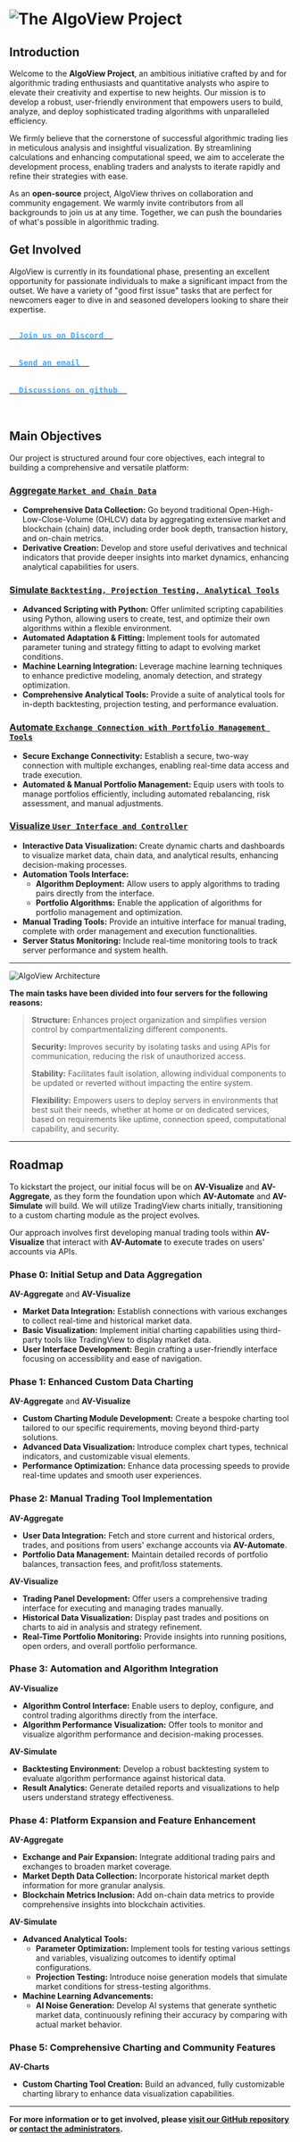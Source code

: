 # ![The AlgoView Project](https://github.com/AlgoView/.github/blob/main/resources/AV-PROJECT_banner.jpg)

## Introduction

Welcome to the **AlgoView Project**, an ambitious initiative crafted by and for algorithmic trading enthusiasts and quantitative analysts who aspire to elevate their creativity and expertise to new heights. Our mission is to develop a robust, user-friendly environment that empowers users to build, analyze, and deploy sophisticated trading algorithms with unparalleled efficiency.

We firmly believe that the cornerstone of successful algorithmic trading lies in meticulous analysis and insightful visualization. By streamlining calculations and enhancing computational speed, we aim to accelerate the development process, enabling traders and analysts to iterate rapidly and refine their strategies with ease.

As an **open-source** project, AlgoView thrives on collaboration and community engagement. We warmly invite contributors from all backgrounds to join us at any time. Together, we can push the boundaries of what's possible in algorithmic trading.

## Get Involved

AlgoView is currently in its foundational phase, presenting an excellent opportunity for passionate individuals to make a significant impact from the outset. We have a variety of "good first issue" tasks that are perfect for newcomers eager to dive in and seasoned developers looking to share their expertise.

<a href="https://discord.gg/p8QvxM4Y"><kbd><br>  <b style="color:#44AAFF">Join us on Discord  </b><br><br></kbd><a> <a href="mailto: info@algoview.org"><kbd><br>  <b style="color:#44AAFF">Send an email  </b><br><br></kbd><a> <a href="https://github.com/orgs/AlgoView/discussions"><kbd><br>  <b style="color:#44AAFF">Discussions on github  </b><br><br></kbd><a> 

## Main Objectives

Our project is structured around four core objectives, each integral to building a comprehensive and versatile platform:

### [Aggregate `Market and Chain Data`](https://github.com/AlgoView/.github/blob/main/project/AV-AGGREGATE.md)

- **Comprehensive Data Collection:** Go beyond traditional Open-High-Low-Close-Volume (OHLCV) data by aggregating extensive market and blockchain (chain) data, including order book depth, transaction history, and on-chain metrics.
- **Derivative Creation:** Develop and store useful derivatives and technical indicators that provide deeper insights into market dynamics, enhancing analytical capabilities for users.

### [Simulate `Backtesting, Projection Testing, Analytical Tools`](https://github.com/AlgoView/.github/blob/main/project/AV-SIMULATE.md)

- **Advanced Scripting with Python:** Offer unlimited scripting capabilities using Python, allowing users to create, test, and optimize their own algorithms within a flexible environment.
- **Automated Adaptation & Fitting:** Implement tools for automated parameter tuning and strategy fitting to adapt to evolving market conditions.
- **Machine Learning Integration:** Leverage machine learning techniques to enhance predictive modeling, anomaly detection, and strategy optimization.
- **Comprehensive Analytical Tools:** Provide a suite of analytical tools for in-depth backtesting, projection testing, and performance evaluation.

### [Automate `Exchange Connection with Portfolio Management Tools`](https://github.com/AlgoView/.github/blob/main/project/AV-AUTOMATE.md)

- **Secure Exchange Connectivity:** Establish a secure, two-way connection with multiple exchanges, enabling real-time data access and trade execution.
- **Automated & Manual Portfolio Management:** Equip users with tools to manage portfolios efficiently, including automated rebalancing, risk assessment, and manual adjustments.

### [Visualize `User Interface and Controller`](https://github.com/AlgoView/.github/blob/main/project/AV-VISUALIZE.md)

- **Interactive Data Visualization:** Create dynamic charts and dashboards to visualize market data, chain data, and analytical results, enhancing decision-making processes.
- **Automation Tools Interface:**
  - **Algorithm Deployment:** Allow users to apply algorithms to trading pairs directly from the interface.
  - **Portfolio Algorithms:** Enable the application of algorithms for portfolio management and optimization.
- **Manual Trading Tools:** Provide an intuitive interface for manual trading, complete with order management and execution functionalities.
- **Server Status Monitoring:** Include real-time monitoring tools to track server performance and system health.

---

![AlgoView Architecture](https://raw.githubusercontent.com/AlgoView/Project-scope/main/img/AVAPI.jpg)

**The main tasks have been divided into four servers for the following reasons:**

> **Structure:** Enhances project organization and simplifies version control by compartmentalizing different components.
>
> **Security:** Improves security by isolating tasks and using APIs for communication, reducing the risk of unauthorized access.
>
> **Stability:** Facilitates fault isolation, allowing individual components to be updated or reverted without impacting the entire system.
>
> **Flexibility:** Empowers users to deploy servers in environments that best suit their needs, whether at home or on dedicated services, based on requirements like uptime, connection speed, computational capability, and security.

---

## Roadmap

To kickstart the project, our initial focus will be on **AV-Visualize** and **AV-Aggregate**, as they form the foundation upon which **AV-Automate** and **AV-Simulate** will build. We will utilize TradingView charts initially, transitioning to a custom charting module as the project evolves.

Our approach involves first developing manual trading tools within **AV-Visualize** that interact with **AV-Automate** to execute trades on users' accounts via APIs.

### Phase 0: Initial Setup and Data Aggregation

**AV-Aggregate** and **AV-Visualize**

- **Market Data Integration:** Establish connections with various exchanges to collect real-time and historical market data.
- **Basic Visualization:** Implement initial charting capabilities using third-party tools like TradingView to display market data.
- **User Interface Development:** Begin crafting a user-friendly interface focusing on accessibility and ease of navigation.

### Phase 1: Enhanced Custom Data Charting

**AV-Aggregate** and **AV-Visualize**

- **Custom Charting Module Development:** Create a bespoke charting tool tailored to our specific requirements, moving beyond third-party solutions.
- **Advanced Data Visualization:** Introduce complex chart types, technical indicators, and customizable visual elements.
- **Performance Optimization:** Enhance data processing speeds to provide real-time updates and smooth user experiences.

### Phase 2: Manual Trading Tool Implementation

**AV-Aggregate**

- **User Data Integration:** Fetch and store current and historical orders, trades, and positions from users' exchange accounts via **AV-Automate**.
- **Portfolio Data Management:** Maintain detailed records of portfolio balances, transaction fees, and profit/loss statements.

**AV-Visualize**

- **Trading Panel Development:** Offer users a comprehensive trading interface for executing and managing trades manually.
- **Historical Data Visualization:** Display past trades and positions on charts to aid in analysis and strategy refinement.
- **Real-Time Portfolio Monitoring:** Provide insights into running positions, open orders, and overall portfolio performance.

### Phase 3: Automation and Algorithm Integration

**AV-Visualize**

- **Algorithm Control Interface:** Enable users to deploy, configure, and control trading algorithms directly from the interface.
- **Algorithm Performance Visualization:** Offer tools to monitor and visualize algorithm performance and decision-making processes.

**AV-Simulate**

- **Backtesting Environment:** Develop a robust backtesting system to evaluate algorithm performance against historical data.
- **Result Analytics:** Generate detailed reports and visualizations to help users understand strategy effectiveness.

### Phase 4: Platform Expansion and Feature Enhancement

**AV-Aggregate**

- **Exchange and Pair Expansion:** Integrate additional trading pairs and exchanges to broaden market coverage.
- **Market Depth Data Collection:** Incorporate historical market depth information for more granular analysis.
- **Blockchain Metrics Inclusion:** Add on-chain data metrics to provide comprehensive insights into blockchain activities.

**AV-Simulate**

- **Advanced Analytical Tools:**
  - **Parameter Optimization:** Implement tools for testing various settings and variables, visualizing outcomes to identify optimal configurations.
  - **Projection Testing:** Introduce noise generation models that simulate market conditions for stress-testing algorithms.
- **Machine Learning Advancements:**
  - **AI Noise Generation:** Develop AI systems that generate synthetic market data, continuously refining their accuracy by comparing with actual market behavior.

### Phase 5: Comprehensive Charting and Community Features

**AV-Charts**

- **Custom Charting Tool Creation:** Build an advanced, fully customizable charting library to enhance data visualization capabilities.

---

**For more information or to get involved, please [visit our GitHub repository](https://github.com/AlgoView) or [contact the administrators](#).**
